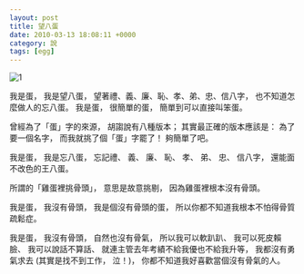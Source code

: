 ```yaml
---
layout: post
title: 望八蛋
date: 2010-03-13 18:08:11 +0000
category: 說
tags: [egg]
---
```


![1](/blog/assets/images/2010/eggegg.jpg)

我是蛋，
我是望八蛋，
望著禮、義、廉、恥、孝、弟、忠、信八字，
也不知道怎麼做人的忘八蛋。
我是蛋，
很簡單的蛋，
簡單到可以直接叫笨蛋。

<!--more-->

曾經為了「蛋」字的來源，
胡謅說有八種版本；
其實最正確的版本應該是：
為了要一個名字，
而我就挑了個「蛋」字罷了！
夠簡單了吧。

我是蛋，
我是忘八蛋，
忘記禮、 義、 廉、 恥、 孝、 弟、 忠、 信八字，
還能面不改色的王八蛋。

所謂的「雞蛋裡挑骨頭」，
意思是故意挑剔，
因為雞蛋裡根本沒有骨頭。

我是蛋，
我沒有骨頭，
我是個沒有骨頭的蛋，
所以你都不知道我根本不怕得骨質疏鬆症。

我是蛋，
我沒有骨頭，
自然也沒有骨氣，
所以我可以軟趴趴、
我可以死皮賴臉、
我可以說話不算話、
就連主管去年考績不給我優也不給我升等，
我都沒有勇氣求去 (其實是找不到工作， 泣！)，
你都不知道我好喜歡當個沒有骨氣的人。
